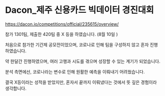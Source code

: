 # Dacon_제주 신용카드 빅데이터 경진대회

https://dacon.io/competitions/official/235615/overview/

참가 1301팀, 제출한 420팀 중 X 등을 하였습니다. (8월 10일 )

처음으로 참가한 기간제 공모전이었으며, 코로나로 인해 팀을 구성하지 않고 혼자 진행하였습니다.

약 한달간 진행하였으며, 여러 고행과 시도를 겪으며 성장할 수 있는 계기가 되었습니다.

분석 측면에선, 코로나라는 변수로 인해 원활한 예측을 이뤄내기 어려웠습니다.

결국 X등이라는 성적을 받았지만, 혼자서 끝까지 이뤄냈다는 것에서 뜻 깊은 경험이라 생각합니다.
